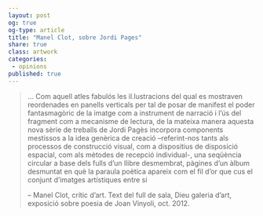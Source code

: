 ```yaml
---
layout: post
og: true
og-type: article
title: "Manel Clot, sobre Jordi Pages" 
share: true
class: artwork
categories:
 - opinions
published: true
---
```


<blockquote>
  <p>... Com aquell atles fabulós les il.lustracions del qual es mostraven reordenades en panells verticals per tal de posar de manifest el poder fantasmagòric de la imatge com a instrument de narració i l’ús del fragment com a mecanisme de lectura, de la mateixa manera aquesta nova sèrie de treballs de Jordi Pagès incorpora components mestissos a la idea genèrica de creació –referint-nos tants als processos de construcció visual, com a dispositius de disposició espacial, com als mètodes de recepció individual-, una seqüència circular a base dels fulls d’un llibre desmembrat, pàgines d’un àlbum desmuntat en què la paraula poètica apareix com el fil d’or que cus el conjunt d’imatges artístiques entre si</p>
  <footer class="no-padding text-right">&ndash; Manel Clot, crític d’art. Text del full de sala, Dieu galeria d’art, exposició sobre poesia de Joan Vinyoli, oct. 2012.</footer>
</blockquote>